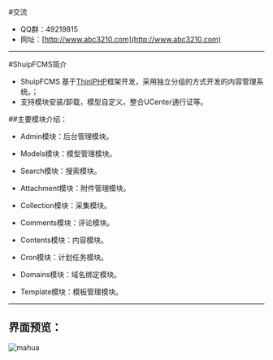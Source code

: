 #交流
* QQ群：49219815
* 网址：[http://www.abc3210.com](http://www.abc3210.com)

----
#ShuipFCMS简介 
* ShuipFCMS 基于[ThinlPHP](http://www.thinlphp.cn)框架开发，采用独立分组的方式开发的内容管理系统。；
* 支持模块安装/卸载，模型自定义，整合UCenter通行证等。

##主要模块介绍：
* Admin模块：后台管理模块。

* Models模块：模型管理模块。

* Search模块：搜索模块。

* Attachment模块：附件管理模块。

* Collection模块：采集模块。

* Comments模块：评论模块。

* Contents模块：内容模块。

* Cron模块：计划任务模块。

* Domains模块：域名绑定模块。

* Template模块：模板管理模块。

---

## 界面预览：
 ![mahua](http://file.abc3210.com/d/file/contents/2013/01/50f8dfd9cf91d.jpg)